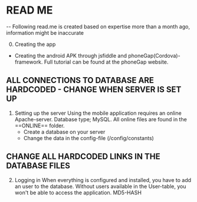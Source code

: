 # READ ME

 -- Following read.me is created based on expertise more than a month ago, information might be inaccurate
 
 0. Creating the app
   - Creating the android APK through jsfiddle and phoneGap(Cordova)-framework. Full tutorial can be found at the phoneGap website.
  ## ALL CONNECTIONS TO DATABASE ARE HARDCODED - CHANGE WHEN SERVER IS SET UP

 1. Setting up the server
   Using the mobile application requires an online Apache-server. Database type; MySQL.
   All online files are found in the ==ONLINE== folder.
    - Create a database on your server
    - Change the data in the config-file (/config/constants)
  
  ## CHANGE ALL HARDCODED LINKS IN THE DATABASE FILES
  
  2. Logging in
   When everything is configured and installed, you have to add an user to the database. Without users available in the User-table, you won't be able to access the application.
   MD5-HASH
